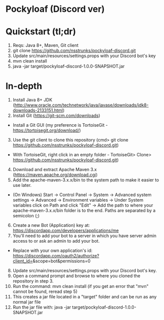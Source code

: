 # Pockyloaf (Discord ver)

# Quickstart (tl;dr)
1. Reqs: Java 8+, Maven, Git client
2. git clone https://github.com/nsstrunks/pockyloaf-discord.git
3. Update src/main/resources/settings.props with your Discord bot's key
4. mvn clean install
5. java -jar target/pockyloaf-discord-1.0.0-SNAPSHOT.jar
 

# In-depth
1. Install Java 8+ JDK (http://www.oracle.com/technetwork/java/javase/downloads/jdk8-downloads-2133151.html)
2. Install Git (https://git-scm.com/downloads)
  + Install a Git GUI (my preference is TortoiseGit - https://tortoisegit.org/download/)
3. Use the git client to clone this repository (cmd> git clone https://github.com/nsstrunks/pockyloaf-discord.git)
  + With TortoiseGit, right click in an empty folder - TortoiseGit> Clone> https://github.com/nsstrunks/pockyloaf-discord.git)
4. Download and extract Apache Maven 3.x (https://maven.apache.org/download.cgi)
5. Add the apache-maven-3.x.x/bin to the system path to make it easier to use later.
  + (On Windows) Start -> Control Panel -> System -> Advanced system settings -> Advanced -> Environment variables -> Under System variables click on Path and click "Edit" -> Add the path to where your apache-maven-3.x.x/bin folder is to the end.  Paths are separated by a semicolon (;)
6. Create a new Bot (Application) key at: https://discordapp.com/developers/applications/me
7. You'll need to add your bot to a server in which you have server admin access to or ask an admin to add your bot.
 + Replace <YOUR CLIENT ID> with your own application's id: https://discordapp.com/oauth2/authorize?client_id=<YOUR CLIENT ID HERE>&scope=bot&permissions=0
8. Update src/main/resources/settings.props with your Discord bot's key.
9. Open a command prompt and browse to where you cloned the repository in step 3.
10. Run the command: mvn clean install (if you get an error that "mvn" cannot be found, reread step 5)
11. This creates a jar file located in a "target" folder and can be run as any normal jar file
12. Run the jar file with: java -jar target/pockyloaf-discord-1.0.0-SNAPSHOT.jar
